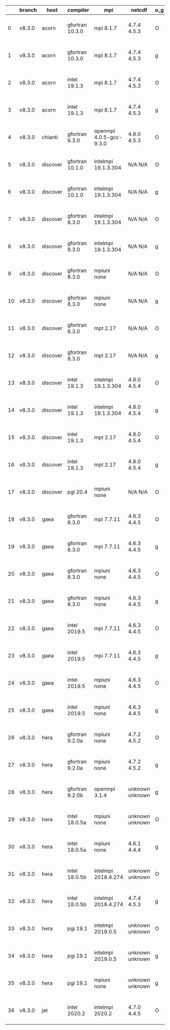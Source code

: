 |    | branch   | host     | compiler        | mpi                     | netcdf          | o_g   | os     | build   | u_pass   | u_fail   | s_pass   | s_fail   | e_pass   | e_fail   | nuopc_pass   | nuopc_fail   | artifacts_hash                                                                                                                                                     | modified                  |
|----|----------|----------|-----------------|-------------------------|-----------------|-------|--------|---------|----------|----------|----------|----------|----------|----------|--------------|--------------|--------------------------------------------------------------------------------------------------------------------------------------------------------------------|---------------------------|
|  0 | v8.3.0   | acorn    | gfortran 10.3.0 | mpi 8.1.7               | 4.7.4 4.5.3     | O     | Unicos | fail    | fail     | fail     | fail     | fail     | fail     | fail     | 0            | 50           | [artifacts](https://github.com/esmf-org/esmf-test-artifacts/tree/6b01062dbfe158ae8b5a651668c9b7c3aeab9611/v8.3.0/acorn/gfortran/10.3.0/O/mpi/8.1.7)                | 2022-06-07 01:22:39 +0000 |
|  1 | v8.3.0   | acorn    | gfortran 10.3.0 | mpi 8.1.7               | 4.7.4 4.5.3     | g     | Unicos | fail    | fail     | fail     | fail     | fail     | fail     | fail     | 0            | 50           | [artifacts](https://github.com/esmf-org/esmf-test-artifacts/tree/c83bd45180a8dd45cf5f77c7476f929391acc0fd/v8.3.0/acorn/gfortran/10.3.0/g/mpi/8.1.7)                | 2022-06-07 01:24:34 +0000 |
|  2 | v8.3.0   | acorn    | intel 19.1.3    | mpi 8.1.7               | 4.7.4 4.5.3     | O     | Unicos | pass    | 13665    | 0        | 49       | 0        | 80       | 0        | 50           | 0            | [artifacts](https://github.com/esmf-org/esmf-test-artifacts/tree/9eb7eb71158683d74c158ec10469eae63d87c64a/v8.3.0/acorn/intel/19.1.3/O/mpi/8.1.7)                   | 2022-06-07 01:50:20 +0000 |
|  3 | v8.3.0   | acorn    | intel 19.1.3    | mpi 8.1.7               | 4.7.4 4.5.3     | g     | Unicos | pass    | 13665    | 0        | 49       | 0        | 80       | 0        | 50           | 0            | [artifacts](https://github.com/esmf-org/esmf-test-artifacts/tree/4cf515cfad8286f267f01419ab637d25d2764777/v8.3.0/acorn/intel/19.1.3/g/mpi/8.1.7)                   | 2022-06-07 01:50:45 +0000 |
|  4 | v8.3.0   | chianti  | gfortran 9.3.0  | openmpi 4.0.5-gcc-9.3.0 | 4.8.0 4.5.3     | O     | Linux  | pass    | 13665    | 0        | 49       | 0        | 80       | 0        | 50           | 0            | [artifacts](https://github.com/esmf-org/esmf-test-artifacts/tree/39a53255517a3e381d73cf2464e61113694d4532/v8.3.0/chianti/gfortran/9.3.0/O/openmpi/4.0.5-gcc-9.3.0) | 2022-06-07 02:16:30 -0400 |
|  5 | v8.3.0   | discover | gfortran 10.1.0 | intelmpi 19.1.3.304     | N/A N/A         | O     | Linux  | pass    | 13650    | 15       | 49       | 0        | 80       | 0        | 50           | 0            | [artifacts](https://github.com/esmf-org/esmf-test-artifacts/tree/15ad22eee799dd4f6d7da6a42d3ebf054b606033/v8.3.0/discover/gfortran/10.1.0/O/intelmpi/19.1.3.304)   | 2022-06-07 01:48:02 -0400 |
|  6 | v8.3.0   | discover | gfortran 10.1.0 | intelmpi 19.1.3.304     | N/A N/A         | g     | Linux  | pass    | 13650    | 15       | 49       | 0        | 80       | 0        | 50           | 0            | [artifacts](https://github.com/esmf-org/esmf-test-artifacts/tree/a79c5b1174470785966b3bd829272dd164ab0ea7/v8.3.0/discover/gfortran/10.1.0/g/intelmpi/19.1.3.304)   | 2022-06-07 02:15:43 -0400 |
|  7 | v8.3.0   | discover | gfortran 8.3.0  | intelmpi 19.1.3.304     | N/A N/A         | O     | Linux  | pass    | 13650    | 15       | 49       | 0        | 80       | 0        | 50           | 0            | [artifacts](https://github.com/esmf-org/esmf-test-artifacts/tree/2b79cf5081998229723ca654b56b4820fa63b08c/v8.3.0/discover/gfortran/8.3.0/O/intelmpi/19.1.3.304)    | 2022-06-07 01:40:07 -0400 |
|  8 | v8.3.0   | discover | gfortran 8.3.0  | intelmpi 19.1.3.304     | N/A N/A         | g     | Linux  | pass    | 13650    | 15       | 49       | 0        | 80       | 0        | 50           | 0            | [artifacts](https://github.com/esmf-org/esmf-test-artifacts/tree/7d73916b289eacbadd31affc1dc96bcd0613ed0e/v8.3.0/discover/gfortran/8.3.0/g/intelmpi/19.1.3.304)    | 2022-06-07 01:56:10 -0400 |
|  9 | v8.3.0   | discover | gfortran 8.3.0  | mpiuni none             | N/A N/A         | O     | Linux  | pass    | 12142    | 0        | 8        | 0        | 43       | 0        | 0            | 50           | [artifacts](https://github.com/esmf-org/esmf-test-artifacts/tree/6bbf90cdaaf75ec0abe2fa3a92b3f915fcf21a63/v8.3.0/discover/gfortran/8.3.0/O/mpiuni/none)            | 2022-06-07 01:32:29 -0400 |
| 10 | v8.3.0   | discover | gfortran 8.3.0  | mpiuni none             | N/A N/A         | g     | Linux  | pass    | 12142    | 0        | 8        | 0        | 43       | 0        | 0            | 50           | [artifacts](https://github.com/esmf-org/esmf-test-artifacts/tree/7d73916b289eacbadd31affc1dc96bcd0613ed0e/v8.3.0/discover/gfortran/8.3.0/g/mpiuni/none)            | 2022-06-07 01:56:10 -0400 |
| 11 | v8.3.0   | discover | gfortran 8.3.0  | mpt 2.17                | N/A N/A         | O     | Linux  | pass    | 13665    | 0        | 49       | 0        | 80       | 0        | 46           | 4            | [artifacts](https://github.com/esmf-org/esmf-test-artifacts/tree/e35c427b901fe3bbddccbcbcdbb1592d52fc73fe/v8.3.0/discover/gfortran/8.3.0/O/mpt/2.17)               | 2022-06-07 01:41:38 -0400 |
| 12 | v8.3.0   | discover | gfortran 8.3.0  | mpt 2.17                | N/A N/A         | g     | Linux  | pass    | 13665    | 0        | 49       | 0        | 80       | 0        | 46           | 4            | [artifacts](https://github.com/esmf-org/esmf-test-artifacts/tree/7d73916b289eacbadd31affc1dc96bcd0613ed0e/v8.3.0/discover/gfortran/8.3.0/g/mpt/2.17)               | 2022-06-07 01:56:10 -0400 |
| 13 | v8.3.0   | discover | intel 19.1.3    | intelmpi 19.1.3.304     | 4.8.0 4.5.4     | O     | Linux  | pass    | 13665    | 0        | 49       | 0        | 80       | 0        | 50           | 0            | [artifacts](https://github.com/esmf-org/esmf-test-artifacts/tree/5141bb4d84baaa88c5f2632bae70675843d9925b/v8.3.0/discover/intel/19.1.3/O/intelmpi/19.1.3.304)      | 2022-06-07 01:58:46 -0400 |
| 14 | v8.3.0   | discover | intel 19.1.3    | intelmpi 19.1.3.304     | 4.8.0 4.5.4     | g     | Linux  | pass    | 13665    | 0        | 49       | 0        | 80       | 0        | 50           | 0            | [artifacts](https://github.com/esmf-org/esmf-test-artifacts/tree/4aa64c2dd7a01b71a24a5e227d466b44bf4a93da/v8.3.0/discover/intel/19.1.3/g/intelmpi/19.1.3.304)      | 2022-06-07 02:05:30 -0400 |
| 15 | v8.3.0   | discover | intel 19.1.3    | mpt 2.17                | 4.8.0 4.5.4     | O     | Linux  | pass    | 13665    | 0        | 49       | 0        | 80       | 0        | 50           | 0            | [artifacts](https://github.com/esmf-org/esmf-test-artifacts/tree/8329b1a7f20dcbe96acb01dacc41b0521b641ad2/v8.3.0/discover/intel/19.1.3/O/mpt/2.17)                 | 2022-06-07 01:49:59 -0400 |
| 16 | v8.3.0   | discover | intel 19.1.3    | mpt 2.17                | 4.8.0 4.5.4     | g     | Linux  | pass    | 13665    | 0        | 49       | 0        | 80       | 0        | 50           | 0            | [artifacts](https://github.com/esmf-org/esmf-test-artifacts/tree/cee94041135780ed0d09173d966cb4d9774778bb/v8.3.0/discover/intel/19.1.3/g/mpt/2.17)                 | 2022-06-07 01:59:49 -0400 |
| 17 | v8.3.0   | discover | pgi 20.4        | mpiuni none             | N/A N/A         | O     | Linux  | pass    | 11516    | 626      | 6        | 2        | 40       | 3        | 0            | 50           | [artifacts](https://github.com/esmf-org/esmf-test-artifacts/tree/4c366b05fcf9ec5eb5324149cf3c7532a620e77f/v8.3.0/discover/pgi/20.4/O/mpiuni/none)                  | 2022-06-07 02:55:44 -0400 |
| 18 | v8.3.0   | gaea     | gfortran 8.3.0  | mpi 7.7.11              | 4.6.3 4.4.5     | O     | Unicos | pass    | 13664    | 1        | 49       | 0        | 80       | 0        | 47           | 3            | [artifacts](https://github.com/esmf-org/esmf-test-artifacts/tree/e29ed0a8a9bfd43616ffd9785bcb4051b08b92e0/v8.3.0/gaea/gfortran/8.3.0/O/mpi/7.7.11)                 | 2022-06-07 01:58:25 -0400 |
| 19 | v8.3.0   | gaea     | gfortran 8.3.0  | mpi 7.7.11              | 4.6.3 4.4.5     | g     | Unicos | pass    | 13664    | 1        | 49       | 0        | 80       | 0        | 47           | 3            | [artifacts](https://github.com/esmf-org/esmf-test-artifacts/tree/81848fd12a12a93b095eb90c9a85a55706397f72/v8.3.0/gaea/gfortran/8.3.0/g/mpi/7.7.11)                 | 2022-06-07 02:29:56 -0400 |
| 20 | v8.3.0   | gaea     | gfortran 8.3.0  | mpiuni none             | 4.6.3 4.4.5     | O     | Unicos | pass    | 12142    | 0        | 8        | 0        | 43       | 0        | 0            | 50           | [artifacts](https://github.com/esmf-org/esmf-test-artifacts/tree/c5056d7a33ab254d3c06af279831e8a623a2d75a/v8.3.0/gaea/gfortran/8.3.0/O/mpiuni/none)                | 2022-06-07 01:40:48 -0400 |
| 21 | v8.3.0   | gaea     | gfortran 8.3.0  | mpiuni none             | 4.6.3 4.4.5     | g     | Unicos | pass    | 12142    | 0        | 8        | 0        | 43       | 0        | 0            | 50           | [artifacts](https://github.com/esmf-org/esmf-test-artifacts/tree/1a7d79aa557b61f42cf73d6d18e2513ede6bdc40/v8.3.0/gaea/gfortran/8.3.0/g/mpiuni/none)                | 2022-06-07 02:14:54 -0400 |
| 22 | v8.3.0   | gaea     | intel 2019.5    | mpi 7.7.11              | 4.6.3 4.4.5     | O     | Unicos | pass    | 13650    | 15       | 49       | 0        | 80       | 0        | 47           | 3            | [artifacts](https://github.com/esmf-org/esmf-test-artifacts/tree/03d1a497e3207e58c7ecd309da6a69e19d9c040e/v8.3.0/gaea/intel/2019.5/O/mpi/7.7.11)                   | 2022-06-07 01:35:38 -0400 |
| 23 | v8.3.0   | gaea     | intel 2019.5    | mpi 7.7.11              | 4.6.3 4.4.5     | g     | Unicos | pass    | 13650    | 15       | 49       | 0        | 80       | 0        | 47           | 3            | [artifacts](https://github.com/esmf-org/esmf-test-artifacts/tree/a0b4452084855131f045ca342e4bf20df900d1db/v8.3.0/gaea/intel/2019.5/g/mpi/7.7.11)                   | 2022-06-07 01:50:14 -0400 |
| 24 | v8.3.0   | gaea     | intel 2019.5    | mpiuni none             | 4.6.3 4.4.5     | O     | Unicos | pass    | 12127    | 15       | 8        | 0        | 43       | 0        | 0            | 50           | [artifacts](https://github.com/esmf-org/esmf-test-artifacts/tree/f2f7a9a2ba79b4f367350e67cf1834bd04a16a53/v8.3.0/gaea/intel/2019.5/O/mpiuni/none)                  | 2022-06-07 01:20:46 -0400 |
| 25 | v8.3.0   | gaea     | intel 2019.5    | mpiuni none             | 4.6.3 4.4.5     | g     | Unicos | pass    | 12127    | 15       | 8        | 0        | 43       | 0        | 0            | 50           | [artifacts](https://github.com/esmf-org/esmf-test-artifacts/tree/03d1a497e3207e58c7ecd309da6a69e19d9c040e/v8.3.0/gaea/intel/2019.5/g/mpiuni/none)                  | 2022-06-07 01:35:38 -0400 |
| 26 | v8.3.0   | hera     | gfortran 9.2.0a | mpiuni none             | 4.7.2 4.5.2     | O     | Linux  | pass    | 12142    | 0        | 8        | 0        | 43       | 0        | 0            | 50           | [artifacts](https://github.com/esmf-org/esmf-test-artifacts/tree/e220ab24c07c59d1aebf3d16704a0b83010d14ae/v8.3.0/hera/gfortran/9.2.0a/O/mpiuni/none)               | 2022-06-07 06:13:04 +0000 |
| 27 | v8.3.0   | hera     | gfortran 9.2.0a | mpiuni none             | 4.7.2 4.5.2     | g     | Linux  | pass    | pending  | pending  | pending  | pending  | pending  | pending  | pending      | pending      | [artifacts](https://github.com/esmf-org/esmf-test-artifacts/tree/0b59aa2651bfd2b6af408b740fc1e01e408174cf/v8.3.0/hera/gfortran/9.2.0a/g/mpiuni/none)               | 2022-06-07 06:10:02 +0000 |
| 28 | v8.3.0   | hera     | gfortran 9.2.0b | openmpi 3.1.4           | unknown unknown | g     | Linux  | fail    | 13665    | 0        | 49       | 0        | 80       | 0        | 50           | 0            | [artifacts](https://github.com/esmf-org/esmf-test-artifacts/tree/fde3f4fd4daec13cf5205829c9184679d3d0938a/v8.3.0/hera/gfortran/9.2.0b/g/openmpi/3.1.4)             | 2022-06-06 18:59:33 +0000 |
| 29 | v8.3.0   | hera     | intel 18.0.5a   | mpiuni none             | unknown unknown | O     | Linux  | fail    | 12142    | 0        | 8        | 0        | 43       | 0        | 0            | 50           | [artifacts](https://github.com/esmf-org/esmf-test-artifacts/tree/c8b8dcd5850ad275c8a77bc7b659836f98f18d14/v8.3.0/hera/intel/18.0.5a/O/mpiuni/none)                 | 2022-06-06 19:02:19 +0000 |
| 30 | v8.3.0   | hera     | intel 18.0.5a   | mpiuni none             | 4.6.1 4.4.4     | g     | Linux  | pass    | pending  | pending  | pending  | pending  | pending  | pending  | pending      | pending      | [artifacts](https://github.com/esmf-org/esmf-test-artifacts/tree/50953e7edfba7474118e6f1290f7331b4736f373/v8.3.0/hera/intel/18.0.5a/g/mpiuni/none)                 | 2022-06-07 06:15:48 +0000 |
| 31 | v8.3.0   | hera     | intel 18.0.5b   | intelmpi 2018.4.274     | unknown unknown | O     | Linux  | fail    | 13665    | 0        | 49       | 0        | 80       | 0        | 50           | 0            | [artifacts](https://github.com/esmf-org/esmf-test-artifacts/tree/b9b2dfc61815a4a9c25821a93bd57c6b8e997af8/v8.3.0/hera/intel/18.0.5b/O/intelmpi/2018.4.274)         | 2022-06-06 19:38:45 +0000 |
| 32 | v8.3.0   | hera     | intel 18.0.5b   | intelmpi 2018.4.274     | 4.7.4 4.5.3     | g     | Linux  | pass    | pending  | pending  | pending  | pending  | pending  | pending  | pending      | pending      | [artifacts](https://github.com/esmf-org/esmf-test-artifacts/tree/579ee51679dcc5de3f894fbff7cf6729ac903a5c/v8.3.0/hera/intel/18.0.5b/g/intelmpi/2018.4.274)         | 2022-06-07 06:19:40 +0000 |
| 33 | v8.3.0   | hera     | pgi 19.1        | intelmpi 2019.0.5       | unknown unknown | O     | Linux  | fail    | fail     | fail     | fail     | fail     | fail     | fail     | 0            | 0            | [artifacts](https://github.com/esmf-org/esmf-test-artifacts/tree/bee460e6a0d5dc789562581ebdb810ca5f03314c/v8.3.0/hera/pgi/19.1/O/intelmpi/2019.0.5)                | 2022-06-06 23:00:11 +0000 |
| 34 | v8.3.0   | hera     | pgi 19.1        | intelmpi 2019.0.5       | unknown unknown | g     | Linux  | fail    | fail     | fail     | fail     | fail     | fail     | fail     | 0            | 0            | [artifacts](https://github.com/esmf-org/esmf-test-artifacts/tree/2fb6c9d5d22ce6d7b7da29bbb8d86937f02b16ce/v8.3.0/hera/pgi/19.1/g/intelmpi/2019.0.5)                | 2022-06-06 23:12:10 +0000 |
| 35 | v8.3.0   | hera     | pgi 19.1        | mpiuni none             | unknown unknown | g     | Linux  | fail    | 11516    | 626      | 4        | 4        | 40       | 3        | 0            | 50           | [artifacts](https://github.com/esmf-org/esmf-test-artifacts/tree/0d553190d0282fa22b2e8987e4549e95f2e92082/v8.3.0/hera/pgi/19.1/g/mpiuni/none)                      | 2022-06-06 20:05:42 +0000 |
| 36 | v8.3.0   | jet      | intel 2020.2    | intelmpi 2020.2         | 4.7.0 4.4.5     | O     | Linux  | pass    | 13665    | 0        | 49       | 0        | 80       | 0        | 50           | 0            | [artifacts](https://github.com/esmf-org/esmf-test-artifacts/tree/fb2b759ed11400e3a82dbee77dd06d965f5fca4c/v8.3.0/jet/intel/2020.2/O/intelmpi/2020.2)               | 2022-06-07 04:58:02 +0000 |